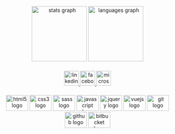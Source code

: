 ###
<div align="center">
  <img src="https://github-readme-stats.vercel.app/api?hide_title=false&hide_rank=false&show_icons=true&include_all_commits=true&count_private=true&disable_animations=false&theme=dark&locale=pt-br&hide_border=false&custom_title=Status&username=guilhermeSDB" height="150" alt="stats graph"  />
  <img src="https://github-readme-stats.vercel.app/api/top-langs?locale=pt-br&hide_title=false&layout=compact&card_width=320&langs_count=5&theme=dracula&hide_border=false&username=guilhermeSDB" height="150" alt="languages graph"  />
</div>

###
<div align="center">
  <a href="https://www.linkedin.com/in/guilhermesb/" target="_blank">
    <img src="https://img.shields.io/static/v1?message=LinkedIn&logo=linkedin&label=&color=0077B5&logoColor=white&labelColor=&style=for-the-badge" height="40" alt="linkedin logo"  />
  </a>
  <a href="https://www.facebook.com/guilherme.s.barros.3/" target="_blank">
    <img src="https://img.shields.io/static/v1?message=Facebook&logo=facebook&label=&color=1877F2&logoColor=white&labelColor=&style=for-the-badge" height="40" alt="facebook logo"  />
  </a>
  <a href="guilhermescarmagnani@outlook.com" target="_blank">
    <img src="https://img.shields.io/static/v1?message=Outlook&logo=microsoft-outlook&label=&color=0078D4&logoColor=white&labelColor=&style=for-the-badge" height="40" alt="microsoft-outlook logo"  />
  </a>
</div>

###
<div align="center">
  <img src="https://cdn.jsdelivr.net/gh/devicons/devicon/icons/html5/html5-plain.svg" height="43" width="60" alt="html5 logo"  />
  <img src="https://cdn.jsdelivr.net/gh/devicons/devicon/icons/css3/css3-plain.svg" height="43" width="60" alt="css3 logo"  />
  <img src="https://cdn.jsdelivr.net/gh/devicons/devicon/icons/sass/sass-original.svg" height="43" width="60" alt="sass logo"  />
  <img src="https://cdn.jsdelivr.net/gh/devicons/devicon/icons/javascript/javascript-original.svg" height="43" width="60" alt="javascript logo"  />
  <img src="https://cdn.jsdelivr.net/gh/devicons/devicon/icons/jquery/jquery-original.svg" height="43" width="60" alt="jquery logo"  />
  <img src="https://cdn.jsdelivr.net/gh/devicons/devicon/icons/vuejs/vuejs-original.svg" height="43" width="60" alt="vuejs logo"  />
  <img src="https://cdn.jsdelivr.net/gh/devicons/devicon/icons/git/git-original.svg" height="43" width="60" alt="git logo"  />
  <img src="https://cdn.jsdelivr.net/gh/devicons/devicon/icons/github/github-original.svg" height="43" width="60" alt="github logo"  />
  <img src="https://cdn.jsdelivr.net/gh/devicons/devicon/icons/bitbucket/bitbucket-original.svg" height="43" width="60" alt="bitbucket logo"  />
</div>

###
